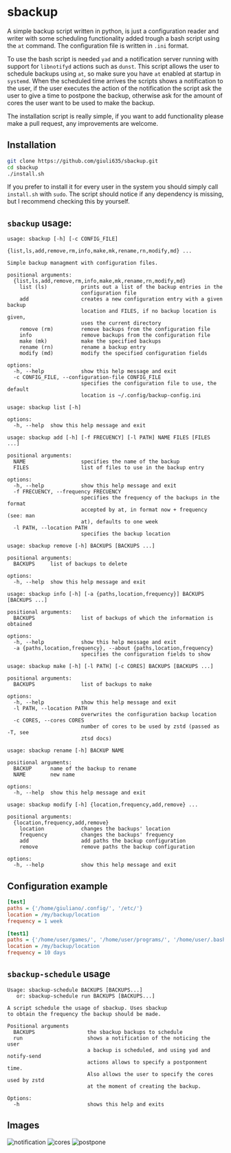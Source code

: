 # sbackup

A simple backup script written in python, is just a configuration reader and writer with some scheduling functionality added trough a bash script using the `at` command. The configuration file is written in `.ini` format.

To use the bash script is needed `yad` and a notification server running with support for `libnotifyd` actions such as `dunst`. This script allows the user to schedule backups using `at`, so make sure you have `at` enabled at startup in `systemd`. When the scheduled time arrives the scripts shows a notification to the user, if the user executes the action of the notification the script ask the user to give a time to postpone the backup, otherwise ask for the amount of cores the user want to be used to make the backup.

The installation script is really simple, if you want to add functionality please make a pull request, any improvements are welcome.

## Installation

```bash
git clone https://github.com/giuli635/sbackup.git
cd sbackup
./install.sh
```

If you prefer to install it for every user in the system you should simply call `install.sh` with `sudo`. The script should notice if any dependency is missing, but I recommend checking this by yourself.

## `sbackup` usage:
```
usage: sbackup [-h] [-c CONFIG_FILE]
               {list,ls,add,remove,rm,info,make,mk,rename,rn,modify,md} ...

Simple backup managment with configuration files.

positional arguments:
  {list,ls,add,remove,rm,info,make,mk,rename,rn,modify,md}
    list (ls)           prints out a list of the backup entries in the
                        configuration file
    add                 creates a new configuration entry with a given backup
                        location and FILES, if no backup location is given,
                        uses the current directory
    remove (rm)         remove backups from the configuration file
    info                remove backups from the configuration file
    make (mk)           make the specified backups
    rename (rn)         rename a backup entry
    modify (md)         modify the specified configuration fields

options:
  -h, --help            show this help message and exit
  -c CONFIG_FILE, --configuration-file CONFIG_FILE
                        specifies the configuration file to use, the default
                        location is ~/.config/backup-config.ini
```

```
usage: sbackup list [-h]

options:
  -h, --help  show this help message and exit
```

```
usage: sbackup add [-h] [-f FRECUENCY] [-l PATH] NAME FILES [FILES ...]

positional arguments:
  NAME                  specifies the name of the backup
  FILES                 list of files to use in the backup entry

options:
  -h, --help            show this help message and exit
  -f FRECUENCY, --frequency FRECUENCY
                        specifies the frequency of the backups in the format
                        accepted by at, in format now + frequency (see: man
                        at), defaults to one week
  -l PATH, --location PATH
                        specifies the backup location
```

```
usage: sbackup remove [-h] BACKUPS [BACKUPS ...]

positional arguments:
  BACKUPS     list of backups to delete

options:
  -h, --help  show this help message and exit
```

```
usage: sbackup info [-h] [-a {paths,location,frequency}] BACKUPS [BACKUPS ...]

positional arguments:
  BACKUPS               list of backups of which the information is obtained

options:
  -h, --help            show this help message and exit
  -a {paths,location,frequency}, --about {paths,location,frequency}
                        specifies the configuration fields to show
```

```
usage: sbackup make [-h] [-l PATH] [-c CORES] BACKUPS [BACKUPS ...]

positional arguments:
  BACKUPS               list of backups to make

options:
  -h, --help            show this help message and exit
  -l PATH, --location PATH
                        overwrites the configuration backup location
  -c CORES, --cores CORES
                        number of cores to be used by zstd (passed as -T, see
                        ztsd docs)
```

```
usage: sbackup rename [-h] BACKUP NAME

positional arguments:
  BACKUP      name of the backup to rename
  NAME        new name

options:
  -h, --help  show this help message and exit
```

```
usage: sbackup modify [-h] {location,frequency,add,remove} ...

positional arguments:
  {location,frequency,add,remove}
    location            changes the backups' location
    frequency           changes the backups' frequency
    add                 add paths the backup configuration
    remove              remove paths the backup configuration

options:
  -h, --help            show this help message and exit
```

## Configuration example

```ini
[test]
paths = {'/home/giuliano/.config/', '/etc/'}
location = /my/backup/location
frequency = 1 week

[test1]
paths = {'/home/user/games/', '/home/user/programs/', '/home/user/.bashrc'}
location = /my/backup/location
frequency = 10 days
```

## `sbackup-schedule` usage

```
Usage: sbackup-schedule BACKUPS [BACKUPS...]
   or: sbackup-schedule run BACKUPS [BACKUPS...]

A script schedule the usage of sbackup. Uses sbackup
to obtain the frequency the backup should be made.

Positional arguments
  BACKUPS                 the sbackup backups to schedule
  run                     shows a notification of the noticing the user
                          a backup is scheduled, and using yad and notify-send
                          actions allows to specify a postponment time.
                          Also allows the user to specify the cores used by zstd
                          at the moment of creating the backup.

Options:
  -h                      shows this help and exits
```

## Images

![notification](images/notification.png) 
![cores](images/cores.png) 
![postpone](images/postpone.png)

